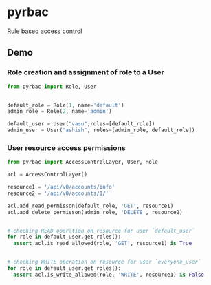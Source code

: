 # pyrbac
Rule based access control
## Demo

### Role creation and assignment of role to a User

```python
from pyrbac import Role, User


default_role = Role(1, name='default')
admin_role = Role(2, name='admin')

default_user = User("vasu",roles=[default_role])
admin_user = User("ashish", roles=[admin_role, default_role])
```

### User resource access permissions

```python
from pyrbac import AccessControlLayer, User, Role

acl = AccessControlLayer()

resource1 = '/api/v0/accounts/info'
resource2 = '/api/v0/accounts/1/'

acl.add_read_permisson(default_role, 'GET', resource1)
acl.add_delete_permisson(admin_role, 'DELETE', resource2)


# checking READ operation on resource for user `default_user`
for role in default_user.get_roles():
  assert acl.is_read_allowed(role, 'GET', resource1) is True


# checking WRITE operation on resource for user `everyone_user`
for role in default_user.get_roles():
  assert acl.is_write_allowed(role, 'WRITE', resource1) is False
